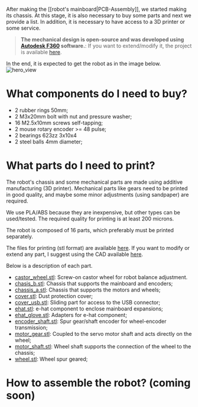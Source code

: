 



After making the [[robot's mainboard|PCB-Assembly]], we started making its chassis. At this stage, it is also necessary to buy some parts and next we provide a list. In addition, it is necessary to have access to a 3D printer or some service.

> **The mechanical design is open-source and was developed using [Autodesk F360](https://www.autodesk.com/products/fusion-360) software.**: If you want to extend/modify it, the project is available [here](https://a360.co/36zKPdi).

In the end, it is expected to get the robot as in the image below.
![hero_view](https://user-images.githubusercontent.com/14208261/164281570-9db151b4-c538-479a-b654-469616ad4e62.png)

# What components do I need to buy?
- 2 rubber rings 50mm;
- 2 M3x20mm bolt with nut and pressure washer;
- 16 M2.5x10mm screws self-tapping;
- 2 mouse rotary encoder >= 48 pulse;
- 2 bearings 623zz 3x10x4
- 2 steel balls 4mm diameter;

# What parts do I need to print?
The robot's chassis and some mechanical parts are made using additive manufacturing (3D printer). Mechanical parts like gears need to be printed in good quality, and maybe some minor adjustments (using sandpaper) are required. 

We use PLA/ABS because they are inexpensive, but other types can be used/tested. The required quality for printing is at least 200 microns.

The robot is composed of 16 parts, which preferably must be printed separately.

The files for printing (stl format) are available [here](https://github.com/verlab/hero_common/tree/nodemcu/hero_resources/3d_parts). If you want to modify or extend any part, I suggest using the CAD available [here](https://github.com/verlab/hero_common/tree/nodemcu/hero_resources/cad).

Below is a description of each part. 
- [castor_wheel.stl](https://github.com/verlab/hero_common/blob/nodemcu/hero_resources/3d_parts/castor_wheel.stl): Screw-on castor wheel for robot balance adjustment.
- [chasis_b.stl](https://github.com/verlab/hero_common/blob/nodemcu/hero_resources/3d_parts/chasis_b.stl): Chassis that supports the mainboard and encoders;
- [chassis_a.stl](https://github.com/verlab/hero_common/blob/nodemcu/hero_resources/3d_parts/chassis_a.stl): Chassis that supports the motors and wheels;
- [cover.stl](https://github.com/verlab/hero_common/blob/nodemcu/hero_resources/3d_parts/cover.stl): Dust protection cover;
- [cover_usb.stl](https://github.com/verlab/hero_common/blob/nodemcu/hero_resources/3d_parts/cover_usb.stl): Sliding part for access to the USB connector;
- [ehat.stl](https://github.com/verlab/hero_common/blob/nodemcu/hero_resources/3d_parts/ehat.stl): e-hat component to enclose mainboard expansions;
- [ehat_glove.stl](https://github.com/verlab/hero_common/blob/nodemcu/hero_resources/3d_parts/ehat_glove.stl): Adapters for e-hat component;
- [encoder_shaft.stl](https://github.com/verlab/hero_common/blob/nodemcu/hero_resources/3d_parts/encoder_shaft.stl): Spur gear/shaft encoder for wheel-encoder transmission;
- [motor_gear.stl](https://github.com/verlab/hero_common/blob/nodemcu/hero_resources/3d_parts/motor_gear.stl): Coupled to the servo motor shaft and acts directly on the wheel;
- [motor_shaft.stl](https://github.com/verlab/hero_common/blob/nodemcu/hero_resources/3d_parts/motor_shaft.stl): Wheel shaft supports the connection of the wheel to the chassis;
- [wheel.stl](https://github.com/verlab/hero_common/blob/nodemcu/hero_resources/3d_parts/wheel.stl): Wheel spur geared;


# How to assemble the robot? (coming soon)

